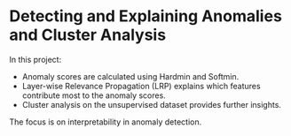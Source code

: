 # Detecting and Explaining Anomalies and Cluster Analysis

In this project:

- Anomaly scores are calculated using Hardmin and Softmin.
- Layer-wise Relevance Propagation (LRP) explains which features contribute most to the anomaly scores.
- Cluster analysis on the unsupervised dataset provides further insights.

The focus is on interpretability in anomaly detection.
